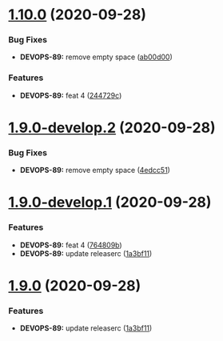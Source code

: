 # [1.10.0](https://github.com/victorsalaun/poc-semantic-release/compare/v1.9.0...v1.10.0) (2020-09-28)


### Bug Fixes

* **DEVOPS-89:** remove empty space ([ab00d00](https://github.com/victorsalaun/poc-semantic-release/commit/ab00d002c039b8ec1098002bd48052d19df3036e))


### Features

* **DEVOPS-89:** feat 4 ([244729c](https://github.com/victorsalaun/poc-semantic-release/commit/244729c21a2eca429fa6e9baa02cd1200a2602e8))

# [1.9.0-develop.2](https://github.com/victorsalaun/poc-semantic-release/compare/v1.9.0-develop.1...v1.9.0-develop.2) (2020-09-28)


### Bug Fixes

* **DEVOPS-89:** remove empty space ([4edcc51](https://github.com/victorsalaun/poc-semantic-release/commit/4edcc51bb7ba11e77671f84982b5e1b43b4c7324))

# [1.9.0-develop.1](https://github.com/victorsalaun/poc-semantic-release/compare/v1.8.0...v1.9.0-develop.1) (2020-09-28)


### Features

* **DEVOPS-89:** feat 4 ([764809b](https://github.com/victorsalaun/poc-semantic-release/commit/764809becb5ae846ba131f457c8dc54641a14375))
* **DEVOPS-89:** update releaserc ([1a3bf11](https://github.com/victorsalaun/poc-semantic-release/commit/1a3bf11cd3a3f8aa6e7c603ffbd37c36c0c8fe36))


# [1.9.0](https://github.com/victorsalaun/poc-semantic-release/compare/v1.8.0...v1.9.0) (2020-09-28)


### Features

* **DEVOPS-89:** update releaserc ([1a3bf11](https://github.com/victorsalaun/poc-semantic-release/commit/1a3bf11cd3a3f8aa6e7c603ffbd37c36c0c8fe36))
